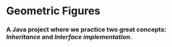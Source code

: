 # Geometric Figures
### A Java project where we practice two great concepts: *Inheritance* and *Interface implementation*.
